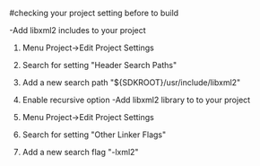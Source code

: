 #checking your project setting before to build

-Add libxml2 includes to your project

1. Menu Project->Edit Project Settings
2. Search for setting "Header Search Paths"
3. Add a new search path "${SDKROOT}/usr/include/libxml2"
4. Enable recursive option
-Add libxml2 library to to your project

1. Menu Project->Edit Project Settings
2. Search for setting "Other Linker Flags"
3. Add a new search flag "-lxml2"